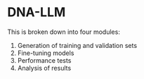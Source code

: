 # DNA-LLM


This is broken down into four modules:
1. Generation of training and validation sets
2. Fine-tuning models
3. Performance tests
4. Analysis of results

